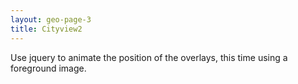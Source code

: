```yaml
---
layout: geo-page-3
title: Cityview2
---
```

Use jquery to animate the position of the overlays, this time using a foreground image.
